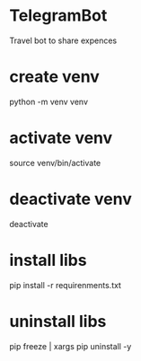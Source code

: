 # TelegramBot
Travel bot to share expences


# create venv
python -m venv venv

# activate venv
source venv/bin/activate

# deactivate venv
deactivate

# install libs
pip install -r requirenments.txt

# uninstall libs
pip freeze | xargs pip uninstall -y